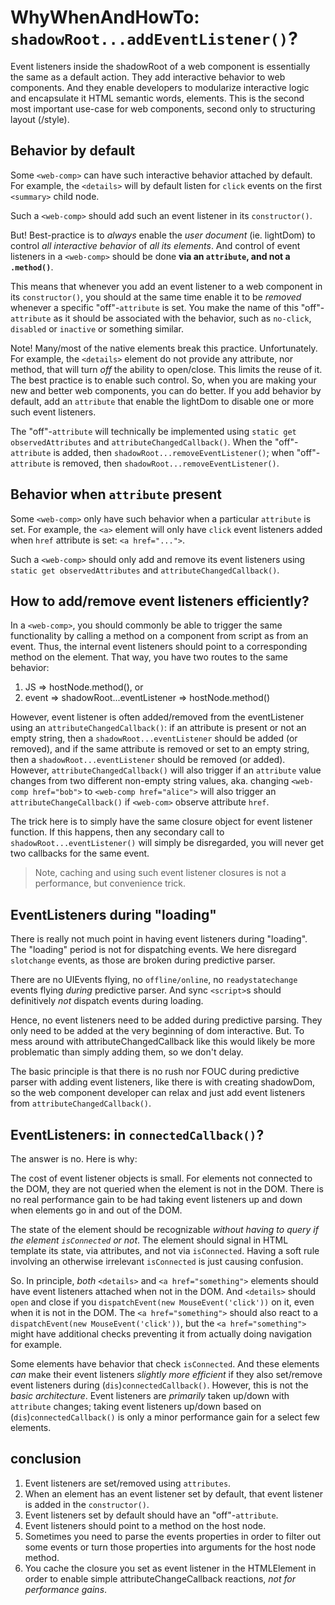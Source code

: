 # WhyWhenAndHowTo: `shadowRoot...addEventListener()`?

Event listeners inside the shadowRoot of a web component is essentially the same as a default action. They add interactive behavior to web components. And they enable developers to modularize interactive logic and encapsulate it HTML semantic words, elements. This is the second most important use-case for web components, second only to structuring layout (/style). 
                          
## Behavior by default 

Some `<web-comp>` can have such interactive behavior attached by default. For example, the `<details>` will by default listen for `click` events on the first `<summary>` child node.

Such a `<web-comp>` should add such an event listener in its `constructor()`.

But! Best-practice is to *always* enable the *user document* (ie. lightDom) to control *all  interactive behavior* of *all its elements*. And control of event listeners in a `<web-comp>` should be done **via an `attribute`, and not a `.method()`**.

This means that whenever you add an event listener to a web component in its `constructor()`, you should at the same time enable it to be *removed* whenever a specific "off"-`attribute` is set. You make the name of this "off"-`attribute` as it should be associated with the behavior, such as `no-click`, `disabled` or `inactive` or something similar. 

Note! Many/most of the native elements break this practice. Unfortunately. For example, the `<details>` element do not provide any attribute, nor method, that will turn *off* the ability to open/close. This limits the reuse of it. The best practice is to enable such control. So, when you are making your new and better web components, you can do better. If you add behavior by default, add an `attribute` that enable the lightDom to disable one or more such event listeners.
                               
The "off"-`attribute` will technically be implemented using `static get observedAttributes` and `attributeChangedCallback()`. When the "off"-`attribute` is added, then `shadowRoot...removeEventListener()`; when "off"-`attribute` is removed, then `shadowRoot...removeEventListener()`.  
                                                                             
## Behavior when `attribute` present 

Some `<web-comp>` only have such behavior when a particular `attribute` is set. For example, the `<a>` element will only have `click` event listeners added when `href` attribute is set: `<a href="...">`.

Such a `<web-comp>` should only add and remove its event listeners using `static get observedAttributes` and `attributeChangedCallback()`.

## How to add/remove event listeners efficiently?

In a `<web-comp>`, you should commonly be able to trigger the same functionality by calling a method on a component from script as from an event. Thus, the internal event listeners should point to a corresponding method on the element. That way, you have two routes to the same behavior:
1. JS => hostNode.method(), or 
2. event => shadowRoot...eventListener => hostNode.method()

However, event listener is often added/removed from the eventListener using an `attributeChangedCallback()`: if an attribute is present or not an empty string, then a `shadowRoot...eventListener` should be added (or removed), and if the same attribute is removed or set to an empty string, then a `shadowRoot...eventListener` should be removed (or added). However, `attributeChangedCallback()` will also trigger if an `attribute` value changes from two different non-empty string values, aka. changing `<web-comp href="bob">` to `<web-comp href="alice">` will also trigger an `attributeChangeCallback()` if `<web-com>` observe attribute `href`.

The trick here is to simply have the same closure object for event listener function. If this happens, then any secondary call to `shadowRoot...eventListener()` will simply be disregarded, you will never get two callbacks for the same event.

> Note, caching and using such event listener closures is not a performance, but convenience trick. 

## EventListeners during "loading"

There is really not much point in having event listeners during "loading". The "loading" period is not for dispatching events. We here disregard `slotchange` events, as those are broken during predictive parser.

There are no UIEvents flying, no `offline/online`, no `readystatechange` events flying *during* predictive parser. And sync `<script>`s should definitively *not* dispatch events during loading.

Hence, no event listeners need to be added during predictive parsing. They only need to be added at the very beginning of dom interactive. But. To mess around with attributeChangedCallback like this would likely be more problematic than simply adding them, so we don't delay.

The basic principle is that there is no rush nor FOUC during predictive parser with adding event listeners, like there is with creating shadowDom, so the web component developer can relax and just add event listeners from `attributeChangedCallback()`.

## EventListeners: in `connectedCallback()`?

The answer is no. Here is why: 

The cost of event listener objects is small. For elements not connected to the DOM, they are not queried when the element is not in the DOM. There is no real performance gain to be had taking event listeners up and down when elements go in and out of the DOM.

The state of the element should be recognizable *without having to query if the element `isConnected` or not*. The element should signal in HTML template its state, via attributes, and not via `isConnected`. Having a soft rule involving an otherwise irrelevant `isConnected` is just causing confusion.

So. In principle, *both* `<details>` and `<a href="something">` elements should have event listeners attached when not in the DOM. And `<details>` should `open` and close if you `dispatchEvent(new MouseEvent('click'))` on it, even when it is not in the DOM. The `<a href="something">` should also react to a `dispatchEvent(new MouseEvent('click'))`, but the `<a href="something">` might have additional checks preventing it from actually doing navigation for example.

Some elements have behavior that check `isConnected`. And these elements *can* make their event listeners *slightly more efficient* if they also set/remove event listeners during (`dis`)`connectedCallback()`. However, this is not the *basic architecture*. Event listeners are *primarily* taken up/down with `attribute` changes; taking event listeners up/down based on (`dis`)`connectedCallback()` is only a minor performance gain for a select few elements.

## conclusion
                                                                                          
1. Event listeners are set/removed using `attributes`.
2. When an element has an event listener set by default, that event listener is added in the `constructor()`.
3. Event listeners set by default should have an "off"-`attribute`.
4. Event listeners should point to a method on the host node.
5. Sometimes you need to parse the events properties in order to filter out some events or turn those properties into arguments for the host node method.
6. You cache the closure you set as event listener in the HTMLElement in order to enable simple attributeChangeCallback reactions, *not for performance gains*.